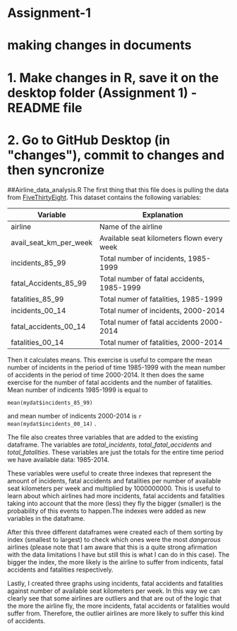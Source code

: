 # Assignment-1

# making changes in documents
# 1. Make changes in R, save it on the desktop folder (Assignment 1) - README file
# 2. Go to GitHub Desktop (in "changes"), commit to changes and then syncronize

##Airline_data_analysis.R
The first thing that this file does is pulling the data from [FiveThirtyEight](https://github.com/fivethirtyeight/data). This dataset contains the following variables:


Variable               |Explanation
-----------------------|------------------------------------------
airline                |Name of the airline
avail_seat_km_per_week |Available seat kilometers flown every week
incidents_85_99        |Total number of incidents, 1985-1999
fatal_Accidents_85_99  |Total number of fatal accidents, 1985-1999
fatalities_85_99       |Total numer of fatalities, 1985-1999
incidents_00_14        |Total numer of incidents, 2000-2014
fatal_accidents_00_14  |Total numer of fatal accidents 2000-2014
fatalities_00_14       |Total numer of fatalities, 2000-2014


Then it calculates means. This exercise is useful to compare the mean number of  incidents in the period of time 1985-1999 with the mean number of accidents in the period of time 2000-2014. It then does the same exercise for the number of fatal accidents and the number of fatalities. Mean number of indicents 1985-1999 is equal to
```{r}
mean(mydat$incidents_85_99)
```
and mean number of indicents 2000-2014 is `r mean(mydat$incidents_00_14)` .
 
The file also creates three variables that are added to the existing dataframe. The variables are *total_incidents*, *total_fatal_accidents* and *total_fatalities*. These variables are just the totals for the entire time period we have available data: 1985-2014.

These variables were useful to create three indexes that represent the amount of incidents, fatal accidents and fatalities per number of available seat kilometers per week and multiplied by 1000000000. This is useful to learn about which airlines had more incidents, fatal accidents and fatalities taking into account that the more (less) they fly the bigger (smaller) is the probability of this events to happen.The indexes were added as new variables in the dataframe.

After this three different dataframes were created each of them sorting by index (smallest to largest) to check which ones were the most *dangerous* airlines (please note that I am aware that this is a quite strong afirmation with the data limitations I have but still this is what I can do in this case). The bigger the index, the more likely is the airline to suffer from indicents, fatal accidents and fatalities respectively.

Lastly, I created three graphs using incidents, fatal accidents and fatalities against number of available seat kilometers per week. In this way we can clearly see that some airlines are outliers and that are out of the logic that the more the airline fly, the more incidents, fatal accidents or fatalities would suffer from. Therefore, the outlier airlines are more likely to suffer this kind of accidents.